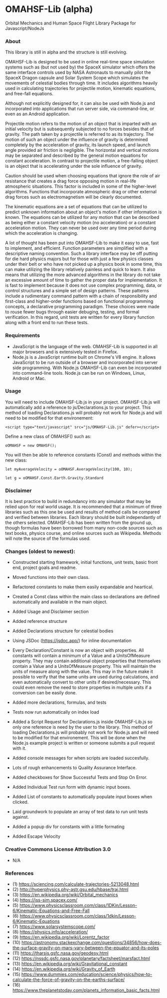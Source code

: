 # OMAHSF-Lib (alpha)

Orbital Mechanics and Human Space Flight Library Package for Javascript/NodeJs 

### About

This library is still in alpha and the structure is still evolving.

OMAHSF-Lib is designed to be used in online real-time space simulation systems such as (but not used by) the SpaceX simulator which offers the same interface controls used by NASA Astronauts to manually pilot the SpaceX Dragon capsule and Solar System Scope which simulates the movements of celestial bodies through time. It includes algorithms heavily used in calculating trajectories for projectile motion, kinematic equations, and free-fall equations.

Although not explicitly designed for, it can also be used with Node.js and incorporated into applications that run server side, via command-line, or even as an Android application.

Projectile motion refers to the motion of an object that is imparted with an initial velocity but is subsequently subjected to no forces besides that of gravity. The path taken by a projectile is referred to as its trajectory.  The motion of such an object under the influence of gravity is determined completely by the acceleration of gravity, its launch speed, and launch angle provided air friction is negligible. The horizontal and vertical motions may be separated and described by the general motion equations for constant acceleration. In contrast to projectile motion, a free-falling object is an object that is accelerating under the sole influence of gravity.

Caution should be used when choosing equations that ignore the role of air resistance that creates a drag force opposing motion in real-life atmospheric situations. This factor is included in some of the higher-level algorithms. Functions that incorporate atmospheric drag or other external drag forces such as electromagnetism will be clearly documented.

The kinematic equations are a set of equations that can be utilized to predict unknown information about an object's motion if other information is known. The equations can be utilized for any motion that can be described as being either a constant velocity motion (no acceleration) or a constant acceleration motion. They can never be used over any time period during which the acceleration is changing. 

A lot of thought has been put into OMAHSF-Lib to make it easy to use, fast to implement, and efficient. Function parameters are simplified with a descriptive naming convention. Such a library interface may be off putting for die hard physics majors but for those with just a few physics classes under their belt or who have not picked up a physics book in some time, this can make utilizing the library relatively painless and quick to learn. It also means that utilizing the more advanced algorithms in the library do not take an excessive amount of time to gather the proper data for implementation. It is fast to implement because it does not use complex programming, data, or control structures and a simple set of design patterns. These patterns include a rudimentary command pattern with a chain of responsibility and first-class and higher-order functions based on functional programming concepts, a declarative programming paradigm. These choices were made to rouse fewer bugs through easier debuging, testing, and formal verification.  In this regard, unit tests are written for every library function along with a front end to run these tests.

### Requirements

* JavaScript is the language of the web. OMAHSF-Lib is supported in all major browsers and is extensively tested in Firefox.
* Node.js is a JavaScript runtime built on Chrome's V8 engine. It allows JavaScript to be run outside of a browser and incorporated into server side programming. With Node.js 
OMAHSF-Lib can even be incorporated into command-line tools. Node.js can be run on Windows, Linux, Android or Mac.

### Usage

You will need to include OMAHSF-Lib.js in your project. OMAHSF-Lib.js will automatically add a reference to js/Declarations.js to your project. This method of loading Declarations.js will probably not work for Node.js and will need to be modified for that environement:

`<script type="text/javascript" src="js/OMAHSF-Lib.js" defer></script>`

Define a new class of OMAHSF() such as:

`oOMAHSF = new OMAHSF();`

You will then be able to reference constants (Const) and methods within the new class:

`let myAverageVelocity = oOMAHSF.AverageVelocity(100, 10);`

`let g = oOMAHSF.Const.Earth.Gravity.Standard`

### Disclaimer

It is best practice to build in redundancy into any simulator that may be relied upon for real world usage. It is recommended that a minimum of three libraries such as this one be used and results of method calls be compared and verified between libraries. Each library should be built independantly of the others selected. OMAHSF-Lib has been written from the ground up, though formulas have been borrowed from many non-code sources such as text books, physics course, and online sources such as Wikipedia. Methods will note the source of the formulas used.

### Changes (oldest to newest):

* Constructed starting framework, initial functions, unit tests, basic front end, project goals and readme.

* Moved functions into their own class.
* Refactored constants to make them easily expandable and heartical.
* Created a Const class within the main class so declarations are defined automatically and available in the main object.
* Added Usage and Disclaimer section

* Added reference structure
* Added Declarations structure for celestial bodies

* Using JSDoc (https://jsdoc.app/) for inline documentation
* Every Declaration/Constant is now an object with properties. All constants will contain a minimum
  of a Value and a UnitsOfMeasure property. They may contain additional object properties that 
  themselves contain a Value and a UnitsOfMeasure property. This will maintain the units of measure
  along with the value. This may in the future make it possible to verify that the same units are
  used during calculations, and even automatically convert to other units if desired/necessary.
  This could even remove the need to store properties in multiple units if a conversion can be
  easily done.

* Added more declarations, formulas, and tests
* Tests now run automatically on index load

* Added a Script Request for Declarations.js inside OMAHSF-Lib.js so only one reference is need
  by the user to the library. This method of loading Declarations.js will probably not work for
  Node.js and will need to be modified for that environement. This will be done when the Node.js
  example project is written or someone submits a pull request with it.
* Added console messages for when scripts are loaded succesfully.

* Lots of rough enhancements to Quality Assurance Interface.
* Added checkboxes for Show Successful Tests and Stop On Error.
* Added Individual Test run form with dynamic input boxes.
* Added List of constants to automatically populate input boxes when clicked.
* Laid groundwork to populate an array of test data to run unit tests against.

* Added a popup div for constants with a little formating
* Added Escape Velocity

### Creative Commons License Attribution 3.0 

* N/A

### References

* (1) https://sciencing.com/calculate-trajectories-5213048.html
* (2) http://hyperphysics.phy-astr.gsu.edu/hbase/traj.html
* (3) https://en.wikipedia.org/wiki/Orbital_mechanics
* (4) https://iss-sim.spacex.com/
* (5) https://www.physicsclassroom.com/class/1DKin/Lesson-6/Kinematic-Equations-and-Free-Fall
* (6) https://www.physicsclassroom.com/class/1dkin/Lesson-6/Kinematic-Equations
* (7) https://www.solarsystemscope.com/
* (8) https://physics.info/acceleration/
* (9) https://en.wikipedia.org/wiki/Lorentz_factor
* (10) https://astronomy.stackexchange.com/questions/34856/how-does-the-surface-gravity-on-mars-vary-between-the-equator-and-its-poles
* (11) https://tharsis.gsfc.nasa.gov/geodesy.html
* (12) https://nssdc.gsfc.nasa.gov/planetary/factsheet/marsfact.html
* (13) https://en.wikipedia.org/wiki/Gravitational_constant
* (14) https://en.wikipedia.org/wiki/Gravity_of_Earth
* (15) https://www.dummies.com/education/science/physics/how-to-calculate-the-force-of-gravity-on-the-earths-surface/
* (16) https://www.theplanetstoday.com/planets_information_basic_facts.html